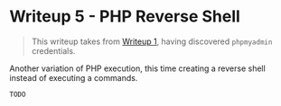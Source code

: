 # Writeup 5 - PHP Reverse Shell 

> This writeup takes from [Writeup 1](../writeup1/README.md), having discovered `phpmyadmin` credentials.

Another variation of PHP execution, this time creating a reverse shell instead of executing a commands.

`TODO`
